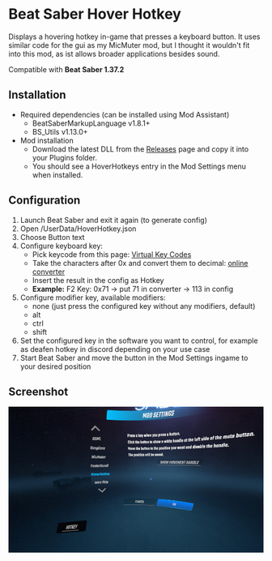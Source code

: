 # Beat Saber Hover Hotkey
Displays a hovering hotkey in-game that presses a keyboard button.
It uses similar code for the gui as my MicMuter mod, but I thought it wouldn't fit into this mod, as ist allows broader applications besides sound.

Compatible with **Beat Saber 1.37.2**

## Installation
* Required dependencies (can be installed using Mod Assistant)
    * BeatSaberMarkupLanguage v1.8.1+
    * BS_Utils v1.13.0+
* Mod installation
    * Download the latest DLL from the [Releases](https://github.com/techdiem/BeatSaberHoverHotkey/releases/latest) page and copy it into your Plugins folder.
    * You should see a HoverHotkeys entry in the Mod Settings menu when installed.

## Configuration

1) Launch Beat Saber and exit it again (to generate config)
2) Open <your beat saber dir>/UserData/HoverHotkey.json
3) Choose Button text
4) Configure keyboard key:
	- Pick keycode from this page: [Virtual Key Codes](https://docs.microsoft.com/en-us/windows/win32/inputdev/virtual-key-codes)
	- Take the characters after 0x and convert them to decimal: [online converter](https://www.binaryhexconverter.com/hex-to-decimal-converter)
	- Insert the result in the config as Hotkey
	- **Example:** F2 Key: 0x71 -> put 71 in converter -> 113 in config
5) Configure modifier key, available modifiers:
    - none (just press the configured key without any modifiers, default)
    - alt
    - ctrl
    - shift
6) Set the configured key in the software you want to control, for example as deafen hotkey in discord depending on your use case
7) Start Beat Saber and move the button in the Mod Settings ingame to your desired position

## Screenshot
![](button_screenshot.jpg)
